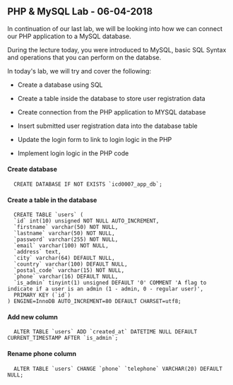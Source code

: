 ## PHP & MySQL Lab - 06-04-2018

In continuation of our last lab, we will be looking into how we can connect our PHP application to a MySQL database.

During the lecture today, you were introduced to MySQL, basic SQL Syntax and operations that you can perform on the databse.

In today's lab, we will try and cover the following:

* Create a database using SQL

* Create a table inside the database to store user registration data

* Create connection from the PHP application to MYSQL database

* Insert submitted user registration data into the database table

* Update the login form to link to login logic in the PHP

* Implement login logic in the PHP code

#### Create database

```mysql
  CREATE DATABASE IF NOT EXISTS `icd0007_app_db`;
```

#### Create a table in the database
```mysql
  CREATE TABLE `users` (
  `id` int(10) unsigned NOT NULL AUTO_INCREMENT,
  `firstname` varchar(50) NOT NULL,
  `lastname` varchar(50) NOT NULL,
  `password` varchar(255) NOT NULL,
  `email` varchar(100) NOT NULL,
  `address` text,
  `city` varchar(64) DEFAULT NULL,
  `country` varchar(100) DEFAULT NULL,
  `postal_code` varchar(15) NOT NULL,
  `phone` varchar(16) DEFAULT NULL,
  `is_admin` tinyint(1) unsigned DEFAULT '0' COMMENT 'A flag to indicate if a user is an admin (1 - admin, 0 - regular user)',
  PRIMARY KEY (`id`)
) ENGINE=InnoDB AUTO_INCREMENT=80 DEFAULT CHARSET=utf8;
```

#### Add new column
```mysql
  ALTER TABLE `users` ADD `created_at` DATETIME NULL DEFAULT CURRENT_TIMESTAMP AFTER `is_admin`;
```

#### Rename phone column
```mysql
  ALTER TABLE `users` CHANGE `phone` `telephone` VARCHAR(20) DEFAULT NULL;
```

